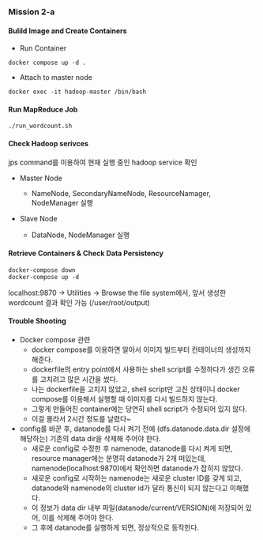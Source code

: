 ### Mission 2-a

#### Bulild Image and Create Containers
- Run Container
```
docker compose up -d .
```

- Attach to master node
```
docker exec -it hadoop-master /bin/bash
```

#### Run MapReduce Job
```
./run_wordcount.sh
```

#### Check Hadoop serivces
jps command를 이용하여 현재 실행 중인 hadoop service 확인
- Master Node
    - NameNode, SecondaryNameNode, ResourceNamager, NodeManager 실행

- Slave Node
    - DataNode, NodeManager 실행


#### Retrieve Containers & Check Data Persistency
```
docker-compose down
docker-compose up -d
```

localhost:9870 -> Utilities -> Browse the file system에서, 앞서 생성한 wordcount 결과 확인 가능 (/user/root/output)

#### Trouble Shooting
- Docker compose 관련
    - docker compose를 이용하면 알아서 이미지 빌드부터 컨테이너의 생성까지 해준다.
    - dockerfile의 entry point에서 사용하는 shell script를 수정하다가 생긴 오류를 고치려고 많은 시간을 썼다.
    - 나는 dockerfile을 고치지 않았고, shell script만 고친 상태이니 docker compose를 이용해서 실행할 때 이미지를 다시 빌드하지 않는다.
    - 그렇게 만들어진 container에는 당연히 shell script가 수정되어 있지 않다.
    - 이걸 몰라서 2시간 정도를 날렸다~
- config를 바꾼 후, datanode를 다시 켜기 전에 (dfs.datanode.data.dir 설정에 해당하는) 기존의 data dir을 삭제해 주어야 한다. 
    - 새로운 config로 수정한 후 namenode, datanode를 다시 켜게 되면, resource manager에는 분명히 datanode가 2개 떠있는데, namenode(localhost:9870)에서 확인하면 datanode가 잡히지 않았다.
    - 새로운 config로 시작하는 namenode는 새로운 cluster ID를 갖게 되고, datanode와 namenode의 cluster id가 달라 통신이 되지 않는다고 이해했다.
    - 이 정보가 data dir 내부 파일(datanode/current/VERSION)에 저장되어 있어, 이를 삭제해 주어야 한다.
    - 그 후에 datanode를 실행하게 되면, 정상적으로 동작한다.